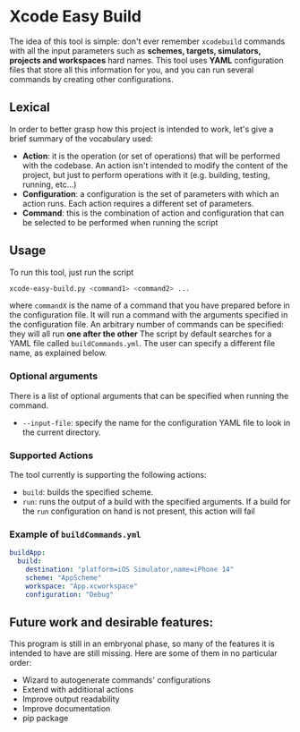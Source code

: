 # Xcode Easy Build

The idea of this tool is simple: don't ever remember `xcodebuild` commands with
all the input parameters such as **schemes, targets, simulators, projects and
workspaces** hard names. This tool uses **YAML** configuration files that store
all this information for you, and you can run several commands by creating
other configurations.

## Lexical

In order to better grasp how this project is intended to work, let's give a
brief summary of the vocabulary used: 

- **Action**: it is the operation (or set of operations) that will be performed
	with the codebase. An action isn't intended to modify the content of the
	project, but just to perform operations with it (e.g. building, testing,
	running, etc...)
- **Configuration**: a configuration is the set of parameters with which an
	action runs. Each action requires a different set of parameters.
- **Command**: this is the combination of action and configuration that can be
	selected to be performed when running the script

## Usage

To run this tool, just run the script 

``` bash 
xcode-easy-build.py <command1> <command2> ... 
```

where `commandX` is the name of a command that you have prepared before in
the configuration file. It will run a command with the arguments specified in
the configuration file. An arbitrary number of commands can be specified: they
will all run **one after the other** The script by default searches for a YAML
file called `buildCommands.yml`. The user can specify a different file name, as
explained below.

### Optional arguments

There is a list of optional arguments that can be specified when running the
command.

- `--input-file`: specify the name for the configuration YAML file to look in
	the current directory.

### Supported Actions

The tool currently is supporting the following actions:
- `build`: builds the specified scheme.
- `run`: runs the output of a build with the specified arguments. If a build
	for the `run` configuration on hand is not present, this action will fail

### Example of `buildCommands.yml`

```yaml
buildApp:
  build:
    destination: "platform=iOS Simulator,name=iPhone 14"
    scheme: "AppScheme"
    workspace: "App.xcworkspace"
    configuration: "Debug"
```

## Future work and desirable features: 

This program is still in an embryonal phase, so many of the features it is
intended to have are still missing. Here are some of them in no particular order:

- Wizard to autogenerate commands' configurations
- Extend with additional actions
- Improve output readability
- Improve documentation
- pip package

